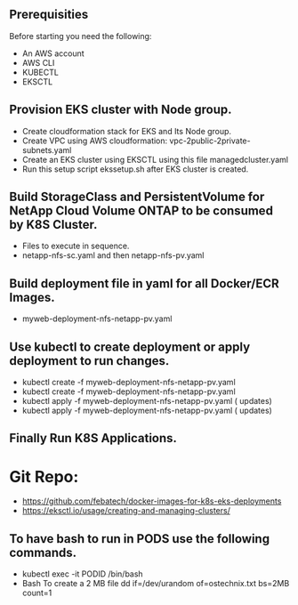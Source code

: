 ## Prerequisities 
Before starting you need the following:
* An AWS account
* AWS CLI
* KUBECTL 
* EKSCTL

## Provision EKS cluster with Node group.
* Create cloudformation stack for EKS and Its Node group.
* Create VPC using AWS cloudformation: vpc-2public-2private-subnets.yaml  
* Create an EKS cluster using EKSCTL using this file managedcluster.yaml
* Run this setup script  ekssetup.sh after EKS cluster is created.

## Build StorageClass and PersistentVolume for NetApp Cloud Volume ONTAP to be consumed by K8S Cluster.
* Files to execute in sequence.
*  netapp-nfs-sc.yaml and then netapp-nfs-pv.yaml

## Build deployment file in yaml for all Docker/ECR Images.
* myweb-deployment-nfs-netapp-pv.yaml 
   
## Use kubectl to create deployment or apply deployment to run changes.
* kubectl create -f myweb-deployment-nfs-netapp-pv.yaml 
* kubectl create -f myweb-deployment-nfs-netapp-pv.yaml 
* kubectl apply  -f myweb-deployment-nfs-netapp-pv.yaml  ( updates)
* kubectl apply  -f myweb-deployment-nfs-netapp-pv.yaml  ( updates)

## Finally Run K8S Applications.
  
# Git Repo:
* https://github.com/febatech/docker-images-for-k8s-eks-deployments
* https://eksctl.io/usage/creating-and-managing-clusters/

## To have bash to run in PODS use the following commands.
* kubectl exec -it PODID /bin/bash
* Bash To create a 2 MB file dd if=/dev/urandom of=ostechnix.txt bs=2MB count=1
